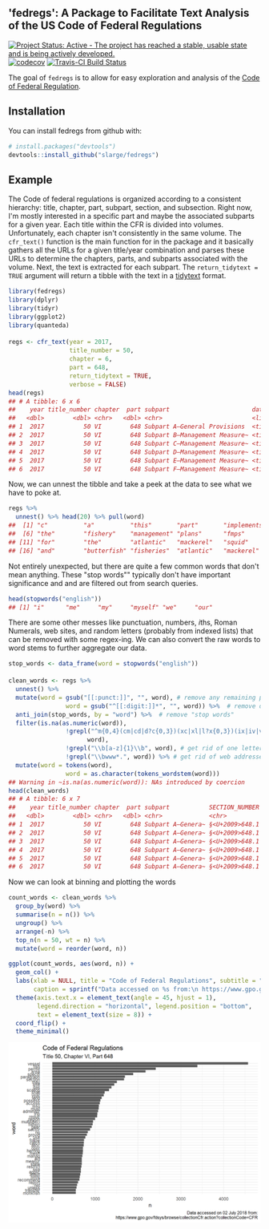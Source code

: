 
<!-- README.md is generated from README.Rmd. Please edit that file -->
'fedregs': A Package to Facilitate Text Analysis of the US Code of Federal Regulations
--------------------------------------------------------------------------------------

[![Project Status: Active - The project has reached a stable, usable state and is being actively developed.](http://www.repostatus.org/badges/0.1.0/active.svg)](http://www.repostatus.org/#active) [![codecov](https://codecov.io/gh/slarge/fedregs/branch/master/graph/badge.svg)](https://codecov.io/gh/slarge/fedregs) [![Travis-CI Build Status](https://travis-ci.org/slarge/fedregs.svg?branch=master)](https://travis-ci.org/slarge/fedregs) <!-- [![CRAN_Status_Badge](http://www.r-pkg.org/badges/version/fedregs)](https://cran.r-project.org/package=fedregs) --> <!-- ![downloads](http://cranlogs.r-pkg.org/badges/grand-total/fedregs) --> <!-- [![keybase verified](https://img.shields.io/badge/keybase-verified-brightgreen.svg)](https://gist.github.com/slarge/be2f2c14fd78cac24697) -->

The goal of `fedregs` is to allow for easy exploration and analysis of the [Code of Federal Regulation](https://www.gpo.gov/fdsys/browse/collectionCfr.action?selectedYearFrom=2017&go=Go).

Installation
------------

You can install fedregs from github with:

``` r
# install.packages("devtools")
devtools::install_github("slarge/fedregs")
```

Example
-------

The Code of federal regulations is organized according to a consistent hierarchy: title, chapter, part, subpart, section, and subsection. Right now, I'm mostly interested in a specific part and maybe the associated subparts for a given year. Each title within the CFR is divided into volumes. Unfortunately, each chapter isn't consistently in the same volume. The `cfr_text()` function is the main function for in the package and it basically gathers all the URLs for a given title/year combination and parses these URLs to determine the chapters, parts, and subparts associated with the volume. Next, the text is extracted for each subpart. The `return_tidytext = TRUE` argument will return a tibble with the text in a [tidytext](https://www.tidytextmining.com/tidytext.html) format.

``` r
library(fedregs)
library(dplyr)
library(tidyr)
library(ggplot2)
library(quanteda)

regs <- cfr_text(year = 2017,
                 title_number = 50,
                 chapter = 6,
                 part = 648,
                 return_tidytext = TRUE,
                 verbose = FALSE)
head(regs)
## # A tibble: 6 x 6
##    year title_number chapter  part subpart                       data     
##   <dbl>        <dbl> <chr>   <dbl> <chr>                         <list>   
## 1  2017           50 VI        648 Subpart A—General Provisions  <tibble ~
## 2  2017           50 VI        648 Subpart B—Management Measure~ <tibble ~
## 3  2017           50 VI        648 Subpart C—Management Measure~ <tibble ~
## 4  2017           50 VI        648 Subpart D—Management Measure~ <tibble ~
## 5  2017           50 VI        648 Subpart E—Management Measure~ <tibble ~
## 6  2017           50 VI        648 Subpart F—Management Measure~ <tibble ~
```

Now, we can unnest the tibble and take a peek at the data to see what we have to poke at.

``` r
regs %>%
  unnest() %>% head(20) %>% pull(word)
##  [1] "c"          "a"          "this"       "part"       "implements"
##  [6] "the"        "fishery"    "management" "plans"      "fmps"      
## [11] "for"        "the"        "atlantic"   "mackerel"   "squid"     
## [16] "and"        "butterfish" "fisheries"  "atlantic"   "mackerel"
```

Not entirely unexpected, but there are quite a few common words that don't mean anything. These "stop words"" typically don't have important significance and and are filtered out from search queries.

``` r
head(stopwords("english"))
## [1] "i"      "me"     "my"     "myself" "we"     "our"
```

There are some other messes like punctuation, numbers, *i*ths, Roman Numerals, web sites, and random letters (probably from indexed lists) that can be removed with some regex-ing. We can also convert the raw words to word stems to further aggregate our data.

``` r
stop_words <- data_frame(word = stopwords("english"))

clean_words <- regs %>%
  unnest() %>% 
  mutate(word = gsub("[[:punct:]]", "", word), # remove any remaining punctuation
                word = gsub("^[[:digit:]]*", "", word)) %>%  # remove digits (e.g., 1st, 1881a, 15th, etc)
  anti_join(stop_words, by = "word") %>%  # remove "stop words"
  filter(is.na(as.numeric(word)),
                !grepl("^m{0,4}(cm|cd|d?c{0,3})(xc|xl|l?x{0,3})(ix|iv|v?i{0,3})$",
                      word),
                !grepl("\\b[a-z]{1}\\b", word), # get rid of one letter words
                !grepl("\\bwww*.", word)) %>% # get rid of web addresses
  mutate(word = tokens(word),
                word = as.character(tokens_wordstem(word)))
## Warning in ~is.na(as.numeric(word)): NAs introduced by coercion
head(clean_words)
## # A tibble: 6 x 7
##    year title_number chapter  part subpart           SECTION_NUMBER word  
##   <dbl>        <dbl> <chr>   <dbl> <chr>             <chr>          <chr> 
## 1  2017           50 VI        648 Subpart A—Genera~ §<U+2009>648.1        part  
## 2  2017           50 VI        648 Subpart A—Genera~ §<U+2009>648.1        imple~
## 3  2017           50 VI        648 Subpart A—Genera~ §<U+2009>648.1        fishe~
## 4  2017           50 VI        648 Subpart A—Genera~ §<U+2009>648.1        manag 
## 5  2017           50 VI        648 Subpart A—Genera~ §<U+2009>648.1        plan  
## 6  2017           50 VI        648 Subpart A—Genera~ §<U+2009>648.1        fmps
```

Now we can look at binning and plotting the words

``` r
count_words <- clean_words %>%
  group_by(word) %>%
  summarise(n = n()) %>%
  ungroup() %>%
  arrange(-n) %>% 
  top_n(n = 50, wt = n) %>% 
  mutate(word = reorder(word, n))
```

``` r
ggplot(count_words, aes(word, n)) +
  geom_col() +
  labs(xlab = NULL, title = "Code of Federal Regulations", subtitle = "Title 50, Chapter VI, Part 648",
       caption = sprintf("Data accessed on %s from:\n https://www.gpo.gov/fdsys/browse/collectionCfr.action?collectionCode=CFR", format(Sys.Date(), "%d %B %Y"))) +
  theme(axis.text.x = element_text(angle = 45, hjust = 1),
        legend.direction = "horizontal", legend.position = "bottom",
        text = element_text(size = 8)) +
  coord_flip() +
  theme_minimal()
```

<img src="README_figs/README-plot_words-1.png" width="672" />
